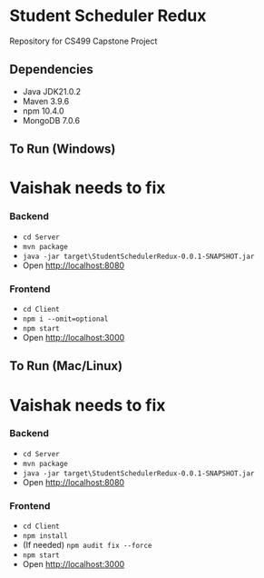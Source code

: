 # Student Scheduler Redux
Repository for CS499 Capstone Project

## Dependencies
- Java JDK21.0.2
- Maven 3.9.6
- npm 10.4.0
- MongoDB 7.0.6

## To Run (Windows)
# Vaishak needs to fix
### Backend
- `cd Server`
- `mvn package`
- `java -jar target\StudentSchedulerRedux-0.0.1-SNAPSHOT.jar`
- Open [http://localhost:8080](http://localhost:8080)

### Frontend
- `cd Client`
- `npm i --omit=optional`
- `npm start`
- Open [http://localhost:3000](http://localhost:5173)

## To Run (Mac/Linux)
# Vaishak needs to fix
### Backend
- `cd Server`
- `mvn package`
- `java -jar target\StudentSchedulerRedux-0.0.1-SNAPSHOT.jar`
- Open [http://localhost:8080](http://localhost:8080)

### Frontend
-  `cd Client`
- `npm install`
- (If needed) `npm audit fix --force`
- `npm start`
- Open [http://localhost:3000](http://localhost:5173)
